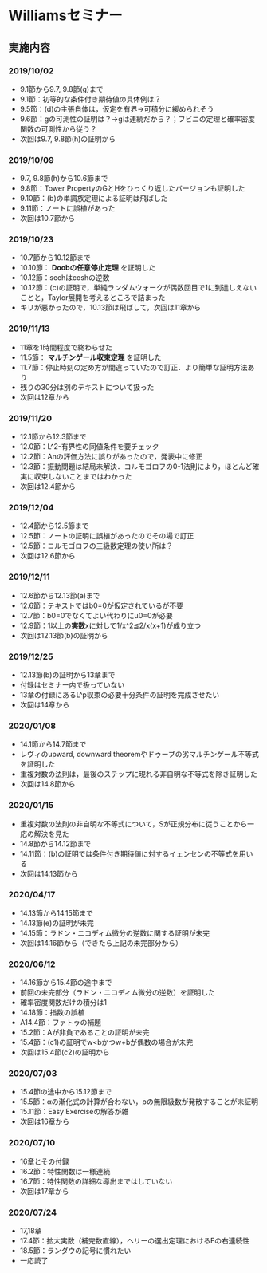 # Williamsセミナー
## 実施内容
### 2019/10/02
- 9.1節から9.7, 9.8節(g)まで
- 9.1節：初等的な条件付き期待値の具体例は？
- 9.5節：(d)の主張自体は，仮定を有界→可積分に緩められそう
- 9.6節：gの可測性の証明は？→gは連続だから？；フビニの定理と確率密度関数の可測性から従う？
- 次回は9.7, 9.8節(h)の証明から
### 2019/10/09
- 9.7, 9.8節(h)から10.6節まで
- 9.8節：Tower PropertyのGとHをひっくり返したバージョンも証明した
- 9.10節：(b)の単調族定理による証明は飛ばした
- 9.11節：ノートに誤植があった
- 次回は10.7節から
### 2019/10/23
- 10.7節から10.12節まで
- 10.10節： **Doobの任意停止定理** を証明した
- 10.12節：sechはcoshの逆数
- 10.12節：(c)の証明で，単純ランダムウォークが偶数回目で1に到達しえないことと，Taylor展開を考えるところで詰まった
- キリが悪かったので，10.13節は飛ばして，次回は11章から
### 2019/11/13
- 11章を1時間程度で終わらせた
- 11.5節： **マルチンゲール収束定理** を証明した
- 11.7節：停止時刻の定め方が間違っていたので訂正．より簡単な証明方法あり
- 残りの30分は別のテキストについて扱った
- 次回は12章から
### 2019/11/20
- 12.1節から12.3節まで
- 12.0節：L^2-有界性の同値条件を要チェック
- 12.2節：Anの評価方法に誤りがあったので，発表中に修正
- 12.3節：振動問題は結局未解決．コルモゴロフの0-1法則により，ほとんど確実に収束しないことまではわかった
- 次回は12.4節から
### 2019/12/04
- 12.4節から12.5節まで
- 12.5節：ノートの証明に誤植があったのでその場で訂正
- 12.5節：コルモゴロフの三級数定理の使い所は？
- 次回は12.6節から
### 2019/12/11
- 12.6節から12.13節(a)まで
- 12.6節：テキストではb0=0が仮定されているが不要
- 12.7節：b0=0でなくてよい代わりにu0=0が必要
- 12.9節：1以上の**実数**xに対して1/x^2≦2/x(x+1)が成り立つ
- 次回は12.13節(b)の証明から
### 2019/12/25
- 12.13節(b)の証明から13章まで
- 付録はセミナー内で扱っていない
- 13章の付録にあるL^p収束の必要十分条件の証明を完成させたい
- 次回は14章から
### 2020/01/08
- 14.1節から14.7節まで
- レヴィのupward, downward theoremやドゥーブの劣マルチンゲール不等式を証明した
- 重複対数の法則は，最後のステップに現れる非自明な不等式を除き証明した
- 次回は14.8節から
### 2020/01/15
- 重複対数の法則の非自明な不等式について，Sが正規分布に従うことから一応の解決を見た
- 14.8節から14.12節まで
- 14.11節：(b)の証明では条件付き期待値に対するイェンセンの不等式を用いる
- 次回は14.13節から
### 2020/04/17
- 14.13節から14.15節まで
- 14.13節(e)の証明が未完
- 14.15節：ラドン・ニコディム微分の逆数に関する証明が未完
- 次回は14.16節から（できたら上記の未完部分から）
### 2020/06/12
- 14.16節から15.4節の途中まで
- 前回の未完部分（ラドン・ニコディム微分の逆数）を証明した
- 確率密度関数だけの積分は1
- 14.18節：指数の誤植
- A14.4節：ファトゥの補題
- 15.2節：Aが非負であることの証明が未完
- 15.4節：(c1)の証明でw<bかつw+bが偶数の場合が未完
- 次回は15.4節(c2)の証明から
### 2020/07/03
- 15.4節の途中から15.12節まで
- 15.5節：αの漸化式の計算が合わない，ρの無限級数が発散することが未証明
- 15.11節：Easy Exerciseの解答が雑
- 次回は16章から
### 2020/07/10
- 16章とその付録
- 16.2節：特性関数は一様連続
- 16.7節：特性関数の詳細な導出まではしていない
- 次回は17章から
### 2020/07/24
- 17,18章
- 17.4節：拡大実数（補完数直線），ヘリーの選出定理におけるFの右連続性
- 18.5節：ランダウの記号に慣れたい
- 一応読了
